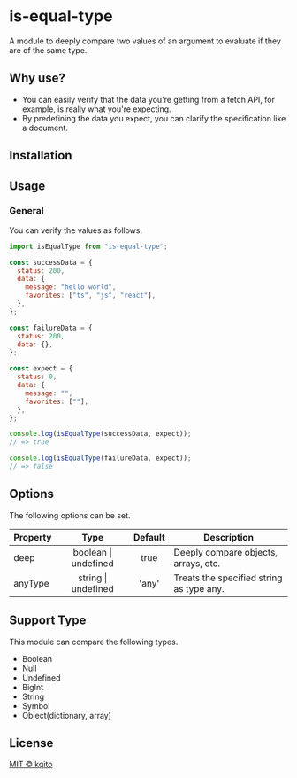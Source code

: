 # is-equal-type

A module to deeply compare two values of an argument to evaluate if they are of the same type.

## Why use?
- You can easily verify that the data you're getting from a fetch API, for example, is really what you're expecting.
- By predefining the data you expect, you can clarify the specification like a document.

## Installation

## Usage
### General
You can verify the values as follows.

```javascript
import isEqualType from "is-equal-type";

const successData = {
  status: 200,
  data: {
    message: "hello world",
    favorites: ["ts", "js", "react"],
  },
};

const failureData = {
  status: 200,
  data: {},
};

const expect = {
  status: 0,
  data: {
    message: "",
    favorites: [""],
  },
};

console.log(isEqualType(successData, expect));
// => true

console.log(isEqualType(failureData, expect));
// => false
```

## Options
The following options can be set.

| Property | Type | Default | Description |
|-|:-:|:-:|-|
|deep|boolean \| undefined|true|Deeply compare objects, arrays, etc.
|anyType|string \| undefined|'any'|Treats the specified string as type any.

## Support Type
This module can compare the following types.

- Boolean
- Null
- Undefined
- BigInt
- String
- Symbol
- Object(dictionary, array)

## License
[MIT © kqito](./LICENSE)
